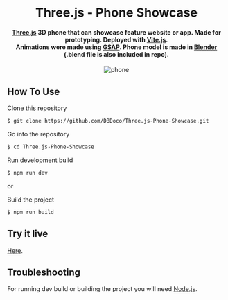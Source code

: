 
<h1 align="center">
  Three.js - Phone Showcase
  <br>
</h1>

<h4 align="center"><a href="https://threejs.org" target="_blank">Three.js</a> 3D phone that can showcase feature website or app. Made for prototyping. Deployed with <a href="https://vitejs.dev" target="_blank">Vite.js</a>.<br>Animations were made using <a href="https://greensock.com/gsap/">GSAP</a>. Phone model is made in <a href="https://www.blender.org"> Blender</a> (.blend file is also included in repo).</h4>

<p align="center">
  <img src="https://media0.giphy.com/media/P1MKKlweLBBtlmarrp/giphy.gif?cid=790b76110f996ba10bbf380f9a17d3a9292272044a323bc6&rid=giphy.gif&ct=g" alt="phone" />
</p>





## How To Use

Clone this repository
```bash
$ git clone https://github.com/DBDoco/Three.js-Phone-Showcase.git
```
Go into the repository
```bash
$ cd Three.js-Phone-Showcase
```
Run development build
```bash
$ npm run dev
```

or

Build the project
```bash
$ npm run build
```

## Try it live
<a href="https://cozy-pudding-6e03ff.netlify.app">Here</a>.


## Troubleshooting

For running dev build or building the project you will need <a href="https://nodejs.org/en/">Node.js</a>.
